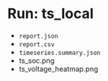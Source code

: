 # Run: ts_local

- `report.json`
- `report.csv`
- `timeseries.summary.json`
- ts_soc.png
- ts_voltage_heatmap.png
